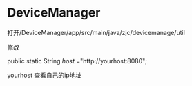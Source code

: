 # DeviceManager

打开/DeviceManager/app/src/main/java/zjc/devicemanage/util

修改

public static String *host* ="http://yourhost:8080";

yourhost 查看自己的ip地址

